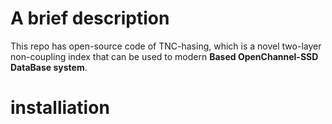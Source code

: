 # A brief description
This repo has open-source code of TNC-hasing, which is a novel two-layer non-coupling index that can be used to modern **Based OpenChannel-SSD DataBase system**.
# installiation

# 

